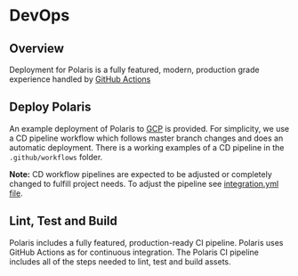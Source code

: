 # DevOps

## Overview

Deployment for Polaris is a fully featured, modern, production grade experience handled by [GitHub Actions]

## Deploy Polaris

An example deployment of Polaris to [GCP] is provided. For simplicity, we use a CD pipeline workflow which follows master branch changes and does an automatic deployment. There is a working examples of a CD pipeline in the `.github/workflows` folder.

**Note:** CD workflow pipelines are expected to be adjusted or completely changed to fulfill project needs.
To adjust the pipeline see [integration.yml file](.github/workflows/integration.yml).

## Lint, Test and Build

Polaris includes a fully featured, production-ready CI pipeline. Polaris uses GitHub Actions as for continuous integration. The Polaris CI pipeline includes all of the steps needed to lint, test and build assets.

[gcp]: https://console.cloud.google.com
[github actions]: https://github.com/features/actions
